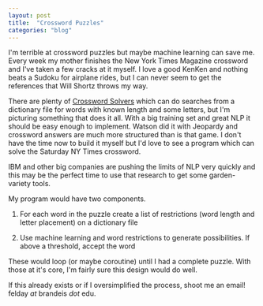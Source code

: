 ```yaml
---
layout: post
title:  "Crossword Puzzles"
categories: "blog"
---
```


I'm terrible at crossword puzzles but maybe machine learning can save me. Every week my mother finishes the New York Times Magazine crossword and I've taken a few cracks at it myself. I love a good KenKen and nothing beats a Sudoku for airplane rides, but I can never seem to get the references that Will Shortz throws my way.

There are plenty of [Crossword Solvers](http://www.crosswordsolver.org/) which can do searches from a dictionary file for words with known length and some letters, but I'm picturing something that does it all. With a big training set and great NLP it should be easy enough to implement. Watson did it with Jeopardy and crossword answers are much more structured than is that game. I don't have the time now to build it myself but I'd love to see a program which can solve the Saturday NY Times crossword.

IBM and other big companies are pushing the limits of NLP very quickly and this may be the perfect time to use that research to get some garden-variety tools.

My program would have two components.

1. For each word in the puzzle create a list of restrictions (word length and letter placement) on a dictionary file

2. Use machine learning and word restrictions to generate possibilities. If above a threshold, accept the word

These would loop (or maybe coroutine) until I had a complete puzzle. With those at it's core, I'm fairly sure this design would do well.

If this already exists or if I oversimplified the process, shoot me an email! felday *at* brandeis *dot* edu.